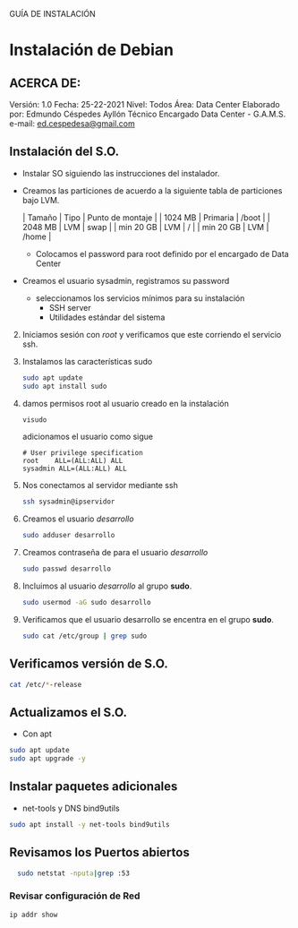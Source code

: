 GUÍA DE INSTALACIÓN 

# Instalación de Debian

## ACERCA DE:

Versión: 1.0
Fecha: 25-22-2021
Nivel: Todos
Área: Data Center
Elaborado por: Edmundo Céspedes Ayllón
Técnico Encargado Data Center - G.A.M.S.
e-mail: [ed.cespedesa@gmail.com](ed.cespedesa@gmail.com)

## Instalación del S.O.


- Instalar SO siguiendo las instrucciones del instalador.

* Creamos las particiones de acuerdo a la siguiente tabla de particiones bajo LVM.

  |  Tamaño   |   Tipo   | Punto de montaje |
  |  1024 MB  | Primaria |      /boot       |
  |  2048 MB  |   LVM    |       swap       |
  | min 20 GB |   LVM    |        /         |
  | min 20 GB |   LVM    |      /home       |
  
   * Colocamos  el password para root definido por el encargado de Data Center
  
 * Creamos el usuario sysadmin, registramos su password 
   
   * seleccionamos los servicios mínimos para su instalación
     * SSH server
     * Utilidades estándar del sistema 

2. Iniciamos sesión con *root* y verificamos que este corriendo el servicio ssh.

3. Instalamos las características sudo

   ```bash
   sudo apt update
   sudo apt install sudo
   ```

4. damos permisos root al usuario creado en la instalación

   ```bash
   visudo
   ```

   adicionamos el usuario como sigue

   ```output
   # User privilege specification
   root    ALL=(ALL:ALL) ALL
   sysadmin ALL=(ALL:ALL) ALL
   ```

5. Nos conectamos al servidor mediante ssh

   ```bash
   ssh sysadmin@ipservidor
   ```

6. Creamos el usuario *desarrollo*

   ```bash
   sudo adduser desarrollo
   ```

7. Creamos contraseña de para el usuario *desarrollo*

   ```bash
   sudo passwd desarrollo
   ```

8. Incluimos al usuario *desarrollo* al grupo **sudo**.

   ```bash
   sudo usermod -aG sudo desarrollo
   ```

9. Verificamos que el usuario desarrollo se encentra en el grupo **sudo**.

   ```bash
   sudo cat /etc/group | grep sudo
   ```

## Verificamos versión de S.O.

```bash
cat /etc/*-release
```
## Actualizamos el S.O.

- Con apt

```bash
sudo apt update
sudo apt upgrade -y
```

## Instalar paquetes adicionales 

- net-tools y DNS bind9utils
  
```bash
sudo apt install -y net-tools bind9utils
```

## Revisamos los Puertos abiertos

```bash
  sudo netstat -nputa|grep :53
```

### Revisar configuración de Red

```bash
ip addr show
```
